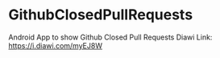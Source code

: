 # GithubClosedPullRequests
Android App to show Github Closed Pull Requests
Diawi Link: https://i.diawi.com/myEJ8W
